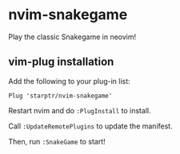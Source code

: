 # nvim-snakegame

Play the classic Snakegame in neovim!

## vim-plug installation

Add the following to your plug-in list:

```
Plug 'starptr/nvim-snakegame'
```

Restart nvim and do `:PlugInstall` to install.

Call `:UpdateRemotePlugins` to update the manifest.

Then, run `:SnakeGame` to start!
